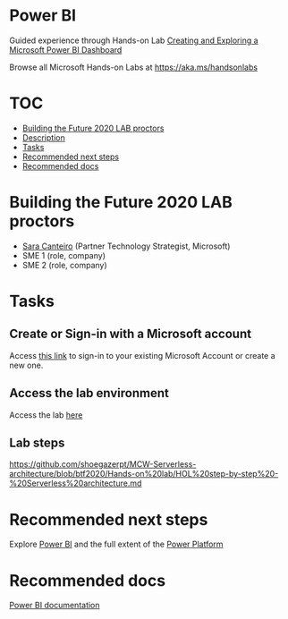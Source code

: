 # Power BI

Guided experience through Hands-on Lab [Creating and Exploring a Microsoft Power BI Dashboard](https://www.microsoft.com/handsonlabs/selfpacedlabs/details/SQ00150)

Browse all Microsoft Hands-on Labs at <https://aka.ms/handsonlabs>

# TOC

* [Building the Future 2020 LAB proctors](#building-the-future-2020-lab-proctors)
* [Description](#description)
* [Tasks](#tasks)
* [Recommended next steps](#recommended-next-steps)
* [Recommended docs](#recommended-docs)

# Building the Future 2020 LAB proctors

* [Sara Canteiro](https://https://www.linkedin.com/in/saracanteiro/) (Partner Technology Strategist, Microsoft)
* SME 1 (role, company)
* SME 2 (role, company)

# Tasks

## Create or Sign-in with a Microsoft account

Access [this link](https://account.microsoft.com/account) to sign-in to your existing Microsoft Account or create a new one.

## Access the lab environment

Access the lab [here](https://www.microsoft.com/handsonlabs/selfpacedlabs/details/SQ00150)

## Lab steps

<https://github.com/shoegazerpt/MCW-Serverless-architecture/blob/btf2020/Hands-on%20lab/HOL%20step-by-step%20-%20Serverless%20architecture.md>

# Recommended next steps

Explore [Power BI](https://powerbi.microsoft.com/) and the full extent of the [Power Platform](https://powerplatform.microsoft.com/)

# Recommended docs

[Power BI documentation](https://docs.microsoft.com/power-bi/)
